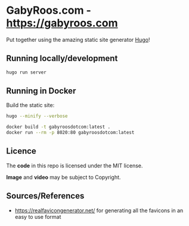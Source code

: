 # GabyRoos.com - https://gabyroos.com

Put together using the amazing static site generator [Hugo](https://gohugo.io/)!

## Running locally/development

```bash
hugo run server
```

## Running in Docker

Build the static site:
```bash
hugo --minify --verbose
```

```bash
docker build -t gabyroosdotcom:latest .
docker run --rm -p 8020:80 gabyroosdotcom:latest
```

## Licence

The **code** in this repo is licensed under the MIT license.

**Image** and **video** may be subject to Copyright.

## Sources/References

* https://realfavicongenerator.net/ for generating all the favicons in an easy to use format